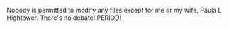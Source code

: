 Nobody is permitted to modify any files except for me or my wife, Paula L Hightower. There's no debate! PERIOD!
